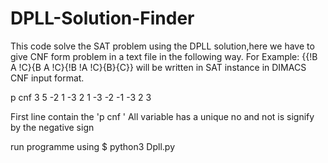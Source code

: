# DPLL-Solution-Finder

This code solve the SAT problem using the DPLL solution,here we have to give CNF form problem in a text file in the following way.
For Example: {{!B A !C}{B A !C}{!B !A !C}{B}{C}} will be written in SAT instance in DIMACS CNF input format.

p cnf 3  5
-2 1 -3
2 1 -3
-2 -1 -3
2
3
 
First line contain the  'p cnf <no of variables>  <no of lines>'
All variable has a unique no and not is signify by the negative sign
  
run programme using
$ python3 Dpll.py  <data input file name> 
